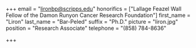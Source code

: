 +++
email = "lironbp@scripps.edu"
honorifics = ["Lallage Feazel Wall Fellow of the Damon Runyon Cancer Research Foundation"]
first_name = "Liron"
last_name = "Bar-Peled"
suffix = "Ph.D."
picture = "liron.jpg"
position = "Research Associate"
telephone = "(858) 784-8636"

+++

